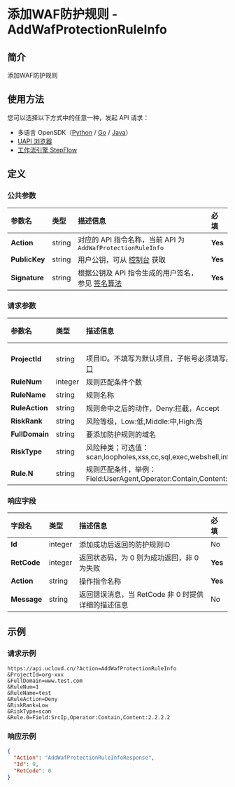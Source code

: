 # 添加WAF防护规则 - AddWafProtectionRuleInfo

## 简介

添加WAF防护规则





## 使用方法

您可以选择以下方式中的任意一种，发起 API 请求：
- 多语言 OpenSDK（[Python](https://github.com/ucloud/ucloud-sdk-python3) / [Go](https://github.com/ucloud/ucloud-sdk-go) / [Java](https://github.com/ucloud/ucloud-sdk-java)）
- [UAPI 浏览器](https://console.ucloud.cn/uapi/detail?id=AddWafProtectionRuleInfo)
- [工作流引擎 StepFlow](https://console.ucloud.cn/stepflow/manage/)

## 定义

### 公共参数

| 参数名 | 类型 | 描述信息 | 必填 |
|:---|:---|:---|:---|
| **Action**     | string  | 对应的 API 指令名称，当前 API 为 `AddWafProtectionRuleInfo`                        | **Yes** |
| **PublicKey**  | string  | 用户公钥，可从 [控制台](https://console.ucloud.cn/uapi/apikey) 获取                                             | **Yes** |
| **Signature**  | string  | 根据公钥及 API 指令生成的用户签名，参见 [签名算法](api/summary/signature.md)  | **Yes** |

### 请求参数

| 参数名 | 类型 | 描述信息 | 必填 |
|:---|:---|:---|:---|
| **ProjectId** | string | 	<br />项目ID。不填写为默认项目，子帐号必须填写。 请参考[GetProjectList接口](api/summary/get_project_list) |No|
| **RuleNum** | integer | 规则匹配条件个数 |**Yes**|
| **RuleName** | string | 规则名称 |**Yes**|
| **RuleAction** | string | 规则命中之后的动作，Deny:拦截，Accept |**Yes**|
| **RiskRank** | string | 风险等级，Low:低,Middle:中,High:高 |**Yes**|
| **FullDomain** | string | 要添加防护规则的域名 |**Yes**|
| **RiskType** | string | 风险种类；可选值：scan,loopholes,xss,cc,sql,exec,webshell,infoleak,eaa,protocol,other |No|
| **Rule.N** | string | 规则匹配条件，举例：Field:UserAgent,Operator:Contain,Content:xxxx |**Yes**|

### 响应字段

| 字段名 | 类型 | 描述信息 | 必填 |
|:---|:---|:---|:---|
| **Id** | integer | 添加成功后返回的防护规则ID |No|
| **RetCode** | integer | 返回状态码，为 0 则为成功返回，非 0 为失败 |**Yes**|
| **Action** | string | 操作指令名称 |**Yes**|
| **Message** | string | 返回错误消息，当 RetCode 非 0 时提供详细的描述信息 |No|




## 示例

### 请求示例
    
```
https://api.ucloud.cn/?Action=AddWafProtectionRuleInfo
&ProjectId=org-xxx
&FullDomain=www.test.com
&RuleNum=1
&RuleName=test
&RuleAction=Deny
&RiskRank=Low
&RiskType=scan
&Rule.0=Field:SrcIp,Operator:Contain,Content:2.2.2.2
```

### 响应示例
    
```json
{
  "Action": "AddWafProtectionRuleInfoResponse",
  "Id": 9,
  "RetCode": 0
}
```




